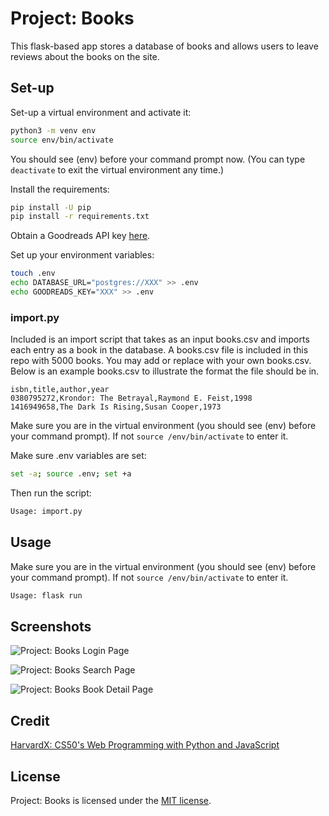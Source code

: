 # Project: Books

This flask-based app stores a database of books and allows users to leave reviews about the books on the site.

## Set-up

Set-up a virtual environment and activate it:

```bash
python3 -m venv env
source env/bin/activate
```

You should see (env) before your command prompt now. (You can type `deactivate` to exit the virtual environment any time.)

Install the requirements:

```bash
pip install -U pip
pip install -r requirements.txt
```

Obtain a Goodreads API key [here](https://www.goodreads.com/api/keys).

Set up your environment variables:

```bash
touch .env
echo DATABASE_URL="postgres://XXX" >> .env
echo GOODREADS_KEY="XXX" >> .env
```

### import.py

Included is an import script that takes as an input books.csv and imports each entry as a book in the database. A books.csv file is included in this repo with 5000 books. You may add or replace with your own books.csv. Below is an example books.csv to illustrate the format the file should be in.

```csv
isbn,title,author,year
0380795272,Krondor: The Betrayal,Raymond E. Feist,1998
1416949658,The Dark Is Rising,Susan Cooper,1973
```

Make sure you are in the virtual environment (you should see (env) before your command prompt). If not `source /env/bin/activate` to enter it.

Make sure .env variables are set:

```bash
set -a; source .env; set +a
```

Then run the script:

```bash
Usage: import.py
```

## Usage

Make sure you are in the virtual environment (you should see (env) before your command prompt). If not `source /env/bin/activate` to enter it.

```bash
Usage: flask run
```

## Screenshots

![Project: Books Login Page](https://i.imgur.com/ll4rUIB.png)

![Project: Books Search Page](https://i.imgur.com/Nt95oJA.png)

![Project: Books Book Detail Page](https://i.imgur.com/HQijpIM.png)

## Credit

[HarvardX: CS50's Web Programming with Python and JavaScript](https://www.edx.org/course/cs50s-web-programming-with-python-and-javascript)

## License

Project: Books is licensed under the [MIT license](https://github.com/danrneal/project-books/blob/master/LICENSE).
